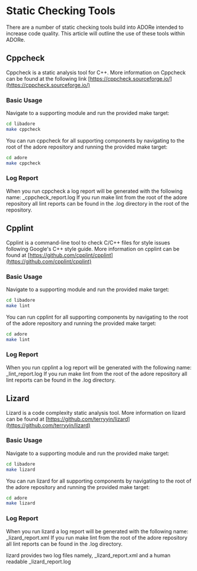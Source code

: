 <!--
********************************************************************************
* Copyright (C) 2017-2020 German Aerospace Center (DLR). 
* Eclipse ADORe, Automated Driving Open Research https://eclipse.org/adore
*
* This program and the accompanying materials are made available under the 
* terms of the Eclipse Public License 2.0 which is available at
* http://www.eclipse.org/legal/epl-2.0.
*
* SPDX-License-Identifier: EPL-2.0 
*
* Contributors: 
********************************************************************************
-->
<!--
title:      Static Checking Tools
desc:       This article provides a technical overview of the static checking tools baked into ADORe .
date:       ${DOC_DATETIME}
version:    ${DOC_VERSION}
template:   document
nav:        Technical Documentation __4__>Static Checking Tools __2__
percent:    100
authors:    opensource-ts@dlr.de
-->           
# Static Checking Tools
There are a number of static checking tools build into ADORe intended to increase code quality.  This article will outline
the use of these tools within ADORe.

## Cppcheck

Cppcheck is a static analysis tool for C++.
More information on Cppcheck can be found at the following link [https://cppcheck.sourceforge.io/](https://cppcheck.sourceforge.io/)

### Basic Usage
Navigate to a supporting module and run the provided make target:
```bash
cd libadore
make cppcheck
```
You can run cppcheck for all supporting components by navigating to the root of the adore repository and running the provided make target:
```bash
cd adore
make cppcheck
```

### Log Report
When you run cppcheck a log report will be generated with the following name: <component name>_cppcheck_report.log
If you run make lint from the root of the adore repository all lint reports can be found in the .log directory in the root
of the repository.

## Cpplint
Cpplint is a command-line tool to check C/C++ files for style issues following Google's C++ style guide.
More information on cpplint can be found at [https://github.com/cpplint/cpplint](https://github.com/cpplint/cpplint)

### Basic Usage
Navigate to a supporting module and run the provided make target:
```bash
cd libadore
make lint
```
You can run cpplint for all supporting components by navigating to the root of the adore repository and running the provided make target:
```bash
cd adore
make lint
```

### Log Report
When you run cpplint a log report will be generated with the following name: <component name>_lint_report.log
If you run make lint from the root of the adore repository all lint reports can be found in the .log directory.

## Lizard
Lizard is a code complexity static analysis tool.
More information on lizard can be found at [https://github.com/terryyin/lizard](https://github.com/terryyin/lizard)

### Basic Usage
Navigate to a supporting module and run the provided make target:
```bash
cd libadore
make lizard
```
You can run lizard for all supporting components by navigating to the root of the adore repository and running the provided make target:
```bash
cd adore
make lizard
```

### Log Report
When you run lizard a log report will be generated with the following name: <component name>_lizard_report.xml
If you run make lint from the root of the adore repository all lint reports can be found in the .log directory.

lizard provides two log files namely, <component name>_lizard_report.xml and a human readable <component name>_lizard_report.log

